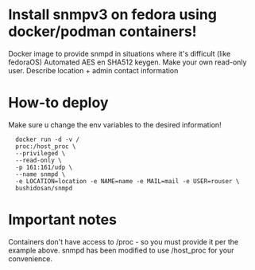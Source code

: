 # Install snmpv3 on fedora using docker/podman containers! 
Docker image to provide snmpd in situations where it's difficult (like fedoraOS)
Automated AES en SHA512 keygen.
Make your own read-only user.
Describe location + admin contact information

# How-to deploy
Make sure u change the env variables to the desired information!
```
  docker run -d -v /
  proc:/host_proc \
  --privileged \
  --read-only \
  -p 161:161/udp \
  --name snmpd \	
  -e LOCATION=location -e NAME=name -e MAIL=mail -e USER=rouser \	
  bushidosan/snmpd
```

# Important notes
Containers don't have access to /proc - so you must provide it per the example above. snmpd has been modified to use /host_proc for your convenience.
